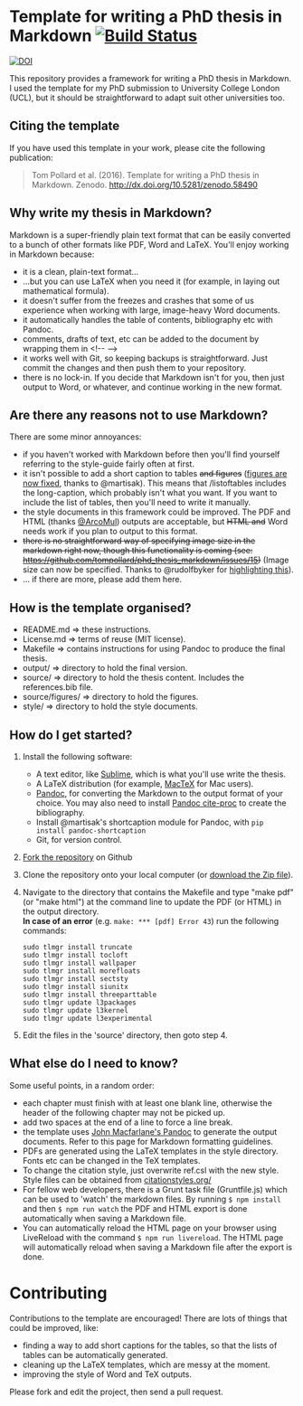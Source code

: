 # Template for writing a PhD thesis in Markdown [![Build Status](https://travis-ci.org/tompollard/phd_thesis_markdown.svg?branch=master)](https://travis-ci.org/tompollard/phd_thesis_markdown)  

[![DOI](https://zenodo.org/badge/doi/10.5281/zenodo.58490.svg)](http://dx.doi.org/10.5281/zenodo.58490)

This repository provides a framework for writing a PhD thesis in Markdown. I used the template for my PhD submission to University College London (UCL), but it should be straightforward to adapt suit other universities too.

## Citing the template

If you have used this template in your work, please cite the following publication:

> Tom Pollard et al. (2016). Template for writing a PhD thesis in Markdown. Zenodo. http://dx.doi.org/10.5281/zenodo.58490

## Why write my thesis in Markdown?

Markdown is a super-friendly plain text format that can be easily converted to a bunch of other formats like PDF, Word and LaTeX. You'll enjoy working in Markdown because:
- it is a clean, plain-text format...
- ...but you can use LaTeX when you need it (for example, in laying out mathematical formula).
- it doesn't suffer from the freezes and crashes that some of us experience when working with large, image-heavy Word documents.
- it automatically handles the table of contents, bibliography etc with Pandoc.
- comments, drafts of text, etc can be added to the document by wrapping them in &lt;!--  --&gt;
- it works well with Git, so keeping backups is straightforward. Just commit the changes and then push them to your repository.
- there is no lock-in. If you decide that Markdown isn't for you, then just output to Word, or whatever, and continue working in the new format.

## Are there any reasons not to use Markdown?

There are some minor annoyances:
- if you haven't worked with Markdown before then you'll find yourself referring to the style-guide fairly often at first.
- it isn't possible to add a short caption to tables ~~and figures~~ ([figures are now fixed](https://github.com/tompollard/phd_thesis_markdown/pull/47), thanks to @martisak). This means that /listoftables includes the long-caption, which probably isn't what you want. If you want to include the list of tables, then you'll need to write it manually.
- the style documents in this framework could be improved. The PDF and HTML (thanks [@ArcoMul](https://github.com/ArcoMul)) outputs are acceptable, but ~~HTML and~~ Word needs work if you plan to output to this format.  
- ~~there is no straightforward way of specifying image size in the markdown right now, though this functionality is coming (see: https://github.com/tompollard/phd_thesis_markdown/issues/15)~~ (Image size can now be specified. Thanks to @rudolfbyker for [highlighting this](https://github.com/tompollard/phd_thesis_markdown/issues/15)).
- ... if there are more, please add them here.

## How is the template organised?

- README.md => these instructions.
- License.md => terms of reuse (MIT license).
- Makefile => contains instructions for using Pandoc to produce the final thesis.
- output/ => directory to hold the final version.
- source/ => directory to hold the thesis content. Includes the references.bib file.
- source/figures/ => directory to hold the figures.
- style/ => directory to hold the style documents.

## How do I get started?

1. Install the following software:
    - A text editor, like [Sublime](https://www.sublimetext.com/), which is what you'll use write the thesis.  
    - A LaTeX distribution (for example, [MacTeX](https://tug.org/mactex/) for Mac users).
    - [Pandoc](http://johnmacfarlane.net/pandoc), for converting the Markdown to the output format of your choice.  You may also need to install [Pandoc cite-proc](http://pandoc.org/demo/example19/Extension-citations.html) to create the bibliography.
    - Install @martisak's shortcaption module for Pandoc, with `pip install pandoc-shortcaption`
    - Git, for version control.
2. [Fork the repository](https://github.com/tompollard/phd_thesis_markdown/fork) on Github  
3. Clone the repository onto your local computer (or [download the Zip file](https://github.com/tompollard/phd_thesis_markdown/archive/master.zip)).  
4. Navigate to the directory that contains the Makefile and type "make pdf" (or "make html") at the command line to update the PDF (or HTML) in the output directory.  
**In case of an error** (e.g. `make: *** [pdf] Error 43`) run the following commands:  
    ```
    sudo tlmgr install truncate
    sudo tlmgr install tocloft
    sudo tlmgr install wallpaper
    sudo tlmgr install morefloats
    sudo tlmgr install sectsty
    sudo tlmgr install siunitx
    sudo tlmgr install threeparttable
    sudo tlmgr update l3packages
    sudo tlmgr update l3kernel
    sudo tlmgr update l3experimental
    ```
    
5. Edit the files in the 'source' directory, then goto step 4.  

## What else do I need to know?

Some useful points, in a random order:
- each chapter must finish with at least one blank line, otherwise the header of the following chapter may not be picked up.
- add two spaces at the end of a line to force a line break.
- the template uses [John Macfarlane's Pandoc](http://johnmacfarlane.net/pandoc/README.html) to generate the output documents. Refer to this page for Markdown formatting guidelines.
- PDFs are generated using the LaTeX templates in the style directory. Fonts etc can be changed in the TeX templates.
- To change the citation style, just overwrite ref.csl with the new style. Style files can be obtained from [citationstyles.org/](http://citationstyles.org/)
- For fellow web developers, there is a Grunt task file (Gruntfile.js) which can be used to 'watch' the markdown files. By running `$ npm install` and then `$ npm run watch` the PDF and HTML export is done automatically when saving a Markdown file.
- You can automatically reload the HTML page on your browser using LiveReload with the command `$ npm run livereload`. The HTML page will automatically reload when saving a Markdown file after the export is done.

# Contributing

Contributions to the template are encouraged! There are lots of things that could be improved, like:
- finding a way to add short captions for the tables, so that the lists of tables can be automatically generated.
- cleaning up the LaTeX templates, which are messy at the moment.
- improving the style of Word and TeX outputs.

Please fork and edit the project, then send a pull request.
